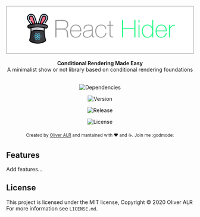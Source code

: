 ![react-hider](logo/react-hider-logo.jpg)

<div align="center"><strong>Conditional Rendering Made Easy</strong></div>
<div align="center">A minimalist show or not library based on conditional rendering foundations</div>

<br />

<div align="center">
<!-- Badges -->

![Dependencies](https://img.shields.io/badge/dependencies-up%20to%20date-success)

![Version](https://img.shields.io/github/v/release/facebook/react?logo=react)

![Release](https://img.shields.io/badge/release-v0.1.1-success)

![License](https://img.shields.io/npm/l/react?color=blue)
</div>

<div align="center">
    <sub>Created by <a href="https://twitter.com/theoliveralr">Oliver ALR</a> and mantained with ❤️ and ☕️. Join me :godmode:</sub>
</div>

## Features

<p>Add features...</p>

## License

This project is licensed under the MIT license, Copyright © 2020 Oliver ALR
For more information see `LICENSE.md`.
